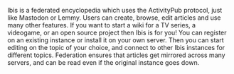 Ibis is a federated encyclopedia which uses the ActivityPub protocol, just like Mastodon or Lemmy. Users can create, browse, edit articles and use many other features. If you want to start a wiki for a TV series, a videogame, or an open source project then Ibis is for you! You can register on an existing instance or install it on your own server. Then you can start editing on the topic of your choice, and connect to other Ibis instances for different topics. Federation ensures that articles get mirrored across many servers, and can be read even if the original instance goes down.
